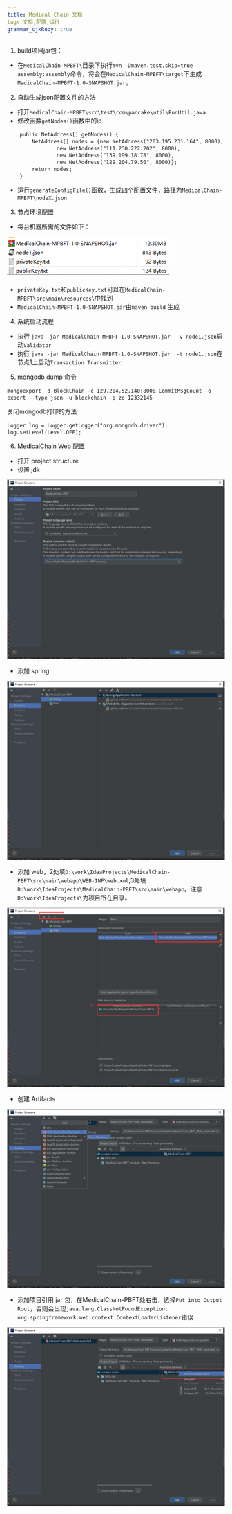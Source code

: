 ```yaml
---
title: Medical Chain 文档 
tags:文档,配置,运行
grammar_cjkRuby: true
---
```



1. build项目jar包：
* 在`MedicalChain-MPBFT\`目录下执行`mvn -Dmaven.test.skip=true  assembly:assembly`命令，将会在`MedicalChain-MPBFT\target`下生成`MedicalChain-MPBFT-1.0-SNAPSHOT.jar`。
	
2. 自动生成json配置文件的方法
* 打开`MedicalChain-MPBFT\src\test\com\pancake\util\RunUtil.java`
* 修改函数`getNodes()`函数中的ip
```
    public NetAddress[] getNodes() {
        NetAddress[] nodes = {new NetAddress("203.195.231.164", 8000),
                new NetAddress("111.230.222.202", 8000),
                new NetAddress("139.199.18.78", 8000),
                new NetAddress("129.204.79.50", 8000)};
        return nodes;
    }
```
* 运行`generateConfigFile()`函数，生成四个配置文件，路径为`MedicalChain-MPBFT\nodeX.json`

3. 节点环境配置

* 每台机器所需的文件如下：

![节点所需文件](./images/1552459908725.png)

* `privateKey.txt`和`publicKey.txt`可以在`MedicalChain-MPBFT\src\main\resources\`中找到
* `MedicalChain-MPBFT-1.0-SNAPSHOT.jar`由`maven build` 生成

4. 系统启动流程

* 执行 `java -jar MedicalChain-MPBFT-1.0-SNAPSHOT.jar  -v node1.json`启动`Validator`
* 执行 `java -jar MedicalChain-MPBFT-1.0-SNAPSHOT.jar  -t node1.json`在节点1上启动`Transaction Transmitter`

5. mongodb dump 命令

```
mongoexport -d BlockChain -c 129.204.52.140:8000.CommitMsgCount -o export --type json -u blockchain -p zc-12332145

```
关闭mongodb打印的方法
```
Logger log = Logger.getLogger("org.mongodb.driver");   
log.setLevel(Level.OFF);   
```
6. MedicalChain Web 配置
* 打开 project structure
* 设置 jdk

![jdk 设置](./images/1552553574766.png)

*  添加 spring

![spring 设置](./images/1552553642049.png)

*  添加 web，2处填`D:\work\IdeaProjects\MedicalChain-PBFT\src\main\webapp\WEB-INF\web.xml`,3处填`D:\work\IdeaProjects\MedicalChain-PBFT\src\main\webapp`。注意`D:\work\IdeaProjects\`为项目所在目录。

![Web 设置](./images/1552553797869.png)

* 创建 Artifacts

![Artifacts 设置](./images/1552554038643.png)

* 添加项目引用 jar 包，在MedicalChain-PBFT处右击，选择`Put into Output Root`，否则会出现`java.lang.ClassNotFoundException: org.springframework.web.context.ContextLoaderListener`错误

![enter description here](./images/1552554123112.png)